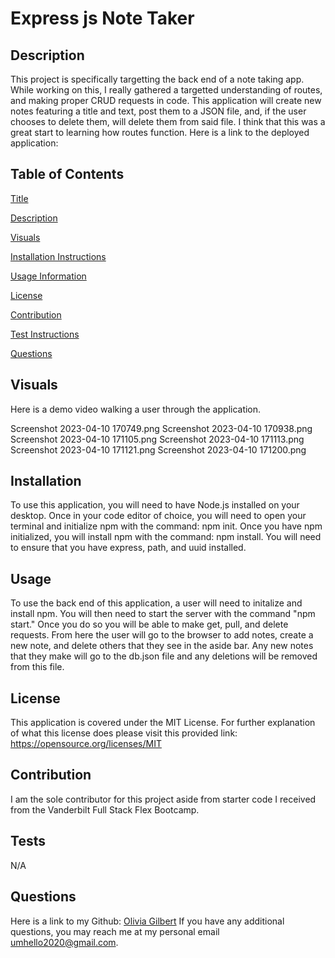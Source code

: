 # Express js Note Taker

## Description
    
This project is specifically targetting the back end of a note taking app. While working on this, I really gathered a targetted understanding of routes, and making proper CRUD requests in code. This application will create new notes featuring a title and text, post them to a JSON file, and, if the user chooses to delete them, will delete them from said file. I think that this was a great start to learning how routes function. Here is a link to the deployed application: 
    
## Table of Contents
[Title](#-express-js-note-taker)

[Description](##-description)

[Visuals](##-visuals)
  
[Installation Instructions](##-installation)

[Usage Information](##-usage)

[License](##-license)

[Contribution](##-contribution)

[Test Instructions](##-tests)

[Questions](##-questions)

## Visuals

Here is a demo video walking a user through the application.

Screenshot 2023-04-10 170749.png
Screenshot 2023-04-10 170938.png
Screenshot 2023-04-10 171105.png
Screenshot 2023-04-10 171113.png
Screenshot 2023-04-10 171121.png
Screenshot 2023-04-10 171200.png
    
## Installation
    
To use this application, you will need to have Node.js installed on your desktop. Once in your code editor of choice, you will need to open your terminal and initialize npm with the command: npm init. Once you have npm initialized, you will install npm with the command: npm install. You will need to ensure that you have express, path, and uuid installed.
            
## Usage
    
To use the back end of this application, a user will need to initalize and install npm. You will then need to start the server with the command "npm start." Once you do so you will be able to make get, pull, and delete requests. From here the user will go to the browser to add notes, create a new note, and delete others that they see in the aside bar. Any new notes that they make will go to the db.json file and any deletions will be removed from this file. 
    
## License 

This application is covered under the MIT License. For further explanation of what this license does please visit this provided link:  https://opensource.org/licenses/MIT
    
## Contribution
    
I am the sole contributor for this project aside from starter code I received from the Vanderbilt Full Stack Flex Bootcamp.
  
## Tests
  
N/A
  
## Questions

Here is a link to my Github: [Olivia Gilbert](https://github.com/umhello2020)
If you have any additional questions, you may reach me at my personal email umhello2020@gmail.com.
  